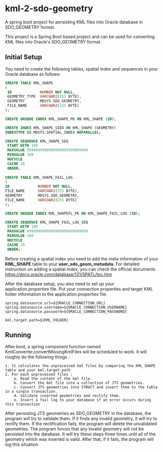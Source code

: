 # kml-2-sdo-geometry
A spring boot project for persisting KML files into Oracle database in SDO_GEOMETRY format.

This project is a Spring Boot based project and can be used for converting KML files into Oracle's SDO_GEOMETRY format.

## Initial Setup
You need to create the following tables, spatial index and sequences in your Oracle database as follows:
 ````sql
CREATE TABLE KML_SHAPE
(
  ID             NUMBER NOT NULL,
  GEOMETRY_TYPE  VARCHAR2(255 BYTE),
  GEOMETRY       MDSYS.SDO_GEOMETRY,
  FILE_NAME      VARCHAR2(255 BYTE)
);

CREATE UNIQUE INDEX KML_SHAPE_PK ON KML_SHAPE (ID);

CREATE INDEX KML_SHAPE_SIDX ON KML_SHAPE (GEOMETRY)
INDEXTYPE IS MDSYS.SPATIAL_INDEX NOPARALLEL;

CREATE SEQUENCE KML_SHAPE_SEQ
  START WITH 100
  MAXVALUE 9999999999999999999999999999
  MINVALUE 100
  NOCYCLE
  CACHE 20
  ORDER;
  
CREATE TABLE KML_SHAPE_FAIL_LOG
(
ID             NUMBER NOT NULL,
FILE_NAME      VARCHAR2(255 BYTE),
GEOMETRY       MDSYS.SDO_GEOMETRY,
FILE_NAME      VARCHAR2(255 BYTE)
);

CREATE UNIQUE INDEX KML_SHAPEFL_PK ON KML_SHAPE_FAIL_LOG (ID);

CREATE SEQUENCE KML_SHAPE_FAIL_LOG_SEQ
  START WITH 100
  MAXVALUE 9999999999999999999999999999
  MINVALUE 100
  NOCYCLE
  CACHE 20
  ORDER;
````

Before creating a spatial index you need to add the meta information of your **KML_SHAPE** table to your **user_sdo_geom_metadata**.
For detailed instruction on adding a spatial index, you can check the official documents.
https://docs.oracle.com/database/121/SPATL/toc.htm

After the database setup, you also need to set up your application.properties file.
Put your connection properties and target KML folder information to the application.properties file.
````properties
spring.datasource.url=${ORACLE_CONNECTION_URL}
spring.datasource.username=${ORACLE_CONNECTION_USERNAME}
spring.datasource.password=${ORACLE_CONNECTION_PASSWORD}

kml.target.path=${KML_FOLDER}
````

## Running
After boot, a spring component function named KmlConverter.convertMissingKmlFiles will be scheduled to work. 
It will roughly do the following things :

    1. It calculates the unprocessed kml files by comparing the KML_SHAPE table and your kml.target.path
    2. For each unprocessed files :
        a. Read the content of the kml file.
        b. Convert the kml file into a collection of JTS geometries.
        c. Convert JTS geometries into STRUCT and insert them to the table in a single transaction.
        d. Validate inserted geometries and rectify them.
        e. Insert a fail log to your database if an error occurs during this transaction
        
After persisting JTS geometries as SDO_GEOMETRY in the database, the program will try to validate them. 
If it finds any invalid geometry, it will try to rectify them. If the rectification fails, the program will
delete the unvalidated geometries. The program forces that any invalid geometry will not be persisted into the database.
It will try these steps three times until all of the geometry which was inserted is valid. After that, if it
fails, the program will log this situation. 
